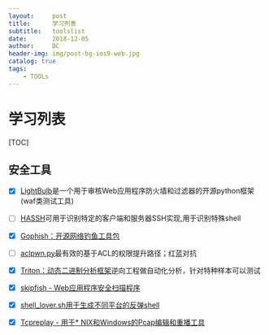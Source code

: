 ```yaml
---
layout:     post
title:      学习列表
subtitle:   toolslist
date:       2018-12-05
author:     DC
header-img: img/post-bg-ios9-web.jpg
catalog: true
tags:
    - TOOLs
---
```




# 学习列表

[TOC]

## 安全工具

- [x] [LightBulb](https://github.com/lightbulb-framework/lightbulb-framework)是一个用于审核Web应用程序防火墙和过滤器的开源python框架(waf类测试工具)
- [ ] [HASSH](https://github.com/salesforce/hassh/)可用于识别特定的客户端和服务器SSH实现,用于识别特殊shell
- [x] [Gophish：开源网络钓鱼工具包](https://github.com/gophish/gophish)
- [ ] [aclpwn.py](https://github.com/fox-it/aclpwn.py)最有效的基于ACL的权限提升路径；红蓝对抗
- [x] [Triton：动态二进制分析框架](https://github.com/JonathanSalwan/Triton)逆向工程做自动化分析，针对特种样本可以测试
- [x] [skipfish  -  Web应用程序安全扫描程序](https://github.com/spinkham/skipfish)
- [x] [shell_lover.sh用于生成不同平台的反弹shell](https://github.com/DevoOverkill9/shell_lover/blob/master/shell_lover.sh)
- [x] [Tcpreplay - 用于* NIX和Windows的Pcap编辑和重播工具](https://github.com/appneta/tcpreplay)


